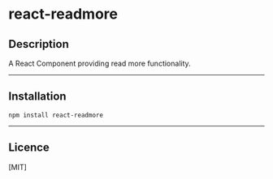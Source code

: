 # react-readmore

## Description
A React Component providing read more functionality.

----
## Installation
```
npm install react-readmore
```

----
## Licence

[MIT]

